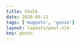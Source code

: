 ```yaml
---
title: Chalk
date: 2020-05-11
tags: ['muppets', 'gonzo']
layout: layouts/post.njk
key: gonzo
---
```


